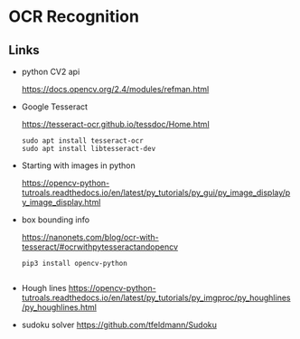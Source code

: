 # OCR Recognition



## Links

- python CV2 api
    
    https://docs.opencv.org/2.4/modules/refman.html

- Google Tesseract

    https://tesseract-ocr.github.io/tessdoc/Home.html

    ```
    sudo apt install tesseract-ocr
    sudo apt install libtesseract-dev

- Starting with images in python

    https://opencv-python-tutroals.readthedocs.io/en/latest/py_tutorials/py_gui/py_image_display/py_image_display.html


- box bounding info

    https://nanonets.com/blog/ocr-with-tesseract/#ocrwithpytesseractandopencv
    ```
    pip3 install opencv-python


- Hough lines
    https://opencv-python-tutroals.readthedocs.io/en/latest/py_tutorials/py_imgproc/py_houghlines/py_houghlines.html

- sudoku solver
    https://github.com/tfeldmann/Sudoku

